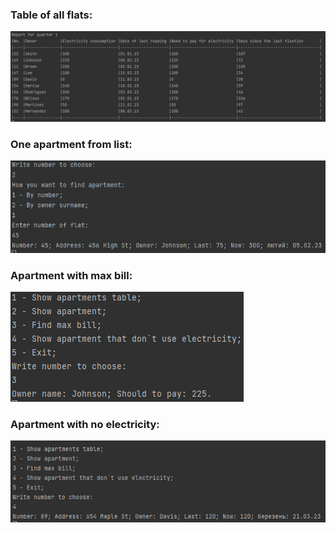﻿<h3 align="left">Table of all flats:</h3>
<img src="Images/ElectricityTable.png">
<h3 align="left">One apartment from list:</h3>
<img src="Images/Apartment.png">
<h3 align="left">Apartment with max bill:</h3>
<img src="Images/MaxBill.png">
<h3 align="left">Apartment with no electricity:</h3>
<img src="Images/NoElectricity.png">